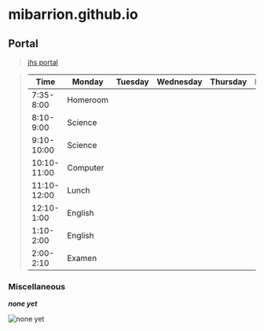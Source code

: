 # mibarrion.github.io
## Portal
> [jhs portal](https://jhsportal.adnu.edu.ph/my/)

> | Time | Monday | Tuesday | Wednesday | Thursday | Friday |
> |------|--------|---------|-----------|----------|--------|
> |7:35-8:00| Homeroom |
> |8:10-9:00| Science |
> |9:10-10:00| Science |
> |10:10-11:00| Computer |
> |11:10-12:00| Lunch |
> |12:10-1:00| English |
> |1:10-2:00| English |
> |2:00-2:10| Examen |
### Miscellaneous
***none yet***

![none yet](https://static.thenounproject.com/png/41104-200.png)
